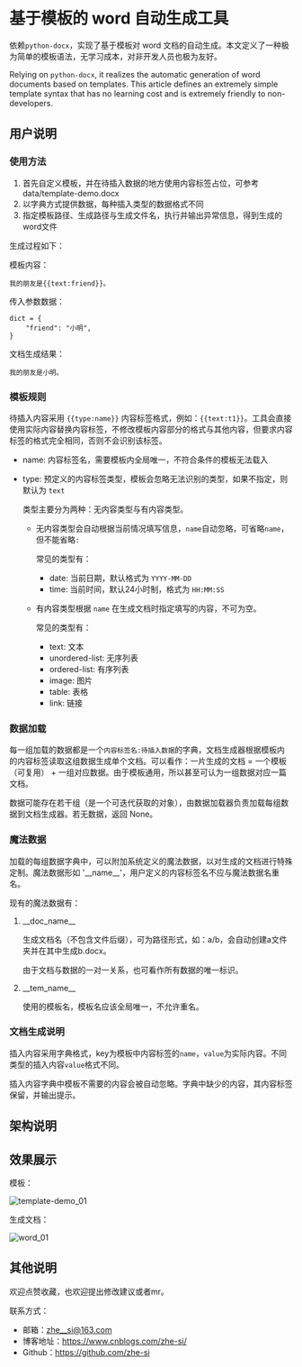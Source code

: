 # 基于模板的 word 自动生成工具

依赖`python-docx`，实现了基于模板对 word 文档的自动生成。本文定义了一种极为简单的模板语法，无学习成本，对非开发人员也极为友好。

Relying on `python-docx`, it realizes the automatic generation of word documents based on templates. This article defines an extremely simple template syntax that has no learning cost and is extremely friendly to non-developers.



## 用户说明

### 使用方法

1. 首先自定义模板，并在待插入数据的地方使用内容标签占位，可参考 data/template-demo.docx
2. 以字典方式提供数据，每种插入类型的数据格式不同
3. 指定模板路径、生成路径与生成文件名，执行并输出异常信息，得到生成的word文件

生成过程如下：

模板内容：

```
我的朋友是{{text:friend}}。
```

传入参数数据：

```
dict = {
    "friend": "小明",
}
```

文档生成结果：

```
我的朋友是小明。
```



### 模板规则

待插入内容采用 `{{type:name}}` 内容标签格式，例如：`{{text:t1}}`。工具会直接使用实际内容替换内容标签，不修改模板内容部分的格式与其他内容，但要求内容标签的格式完全相同，否则不会识别该标签。

- name: 内容标签名，需要模板内全局唯一，不符合条件的模板无法载入

- type: 预定义的内容标签类型，模板会忽略无法识别的类型，如果不指定，则默认为 `text`

  类型主要分为两种：无内容类型与有内容类型。
  - 无内容类型会自动根据当前情况填写信息，`name`自动忽略，可省略`name`，但不能省略`:`
  
    常见的类型有：
    - date: 当前日期，默认格式为 `YYYY-MM-DD`
    - time: 当前时间，默认24小时制，格式为 `HH:MM:SS`
  
  - 有内容类型根据 `name` 在生成文档时指定填写的内容，不可为空。
  
    常见的类型有：
    - text: 文本
    - unordered-list: 无序列表
    - ordered-list: 有序列表
    - image: 图片
    - table: 表格
    - link: 链接



### 数据加载

每一组加载的数据都是一个`内容标签名:待插入数据`的字典，文档生成器根据模板内的内容标签读取这组数据生成单个文档。可以看作：一片生成的文档 = 一个模板（可复用） + 一组对应数据。由于模板通用，所以甚至可认为一组数据对应一篇文档。

数据可能存在若干组（是一个可迭代获取的对象），由数据加载器负责加载每组数据到文档生成器。若无数据，返回 None。



### 魔法数据

加载的每组数据字典中，可以附加系统定义的魔法数据，以对生成的文档进行特殊定制。魔法数据形如 '__name\_\_'，用户定义的内容标签名不应与魔法数据名重名。

现有的魔法数据有：

1. __doc_name\_\_

   生成文档名（不包含文件后缀），可为路径形式，如：a/b，会自动创建a文件夹并在其中生成b.docx。

   由于文档与数据的一对一关系，也可看作所有数据的唯一标识。

2. __tem_name\_\_

   使用的模板名，模板名应该全局唯一，不允许重名。



### 文档生成说明

插入内容采用字典格式，key为模板中内容标签的`name`，`value`为实际内容。不同类型的插入内容`value`格式不同。

插入内容字典中模板不需要的内容会被自动忽略。字典中缺少的内容，其内容标签保留，并输出提示。



## 架构说明



## 效果展示

模板：

![template-demo_01](imgs/template-demo_01.png)

生成文档：

![word_01](imgs/word_01.png)



## 其他说明

欢迎点赞收藏，也欢迎提出修改建议或者mr。

联系方式：

- 邮箱：zhe__si@163.com
- 博客地址：https://www.cnblogs.com/zhe-si/
- Github：https://github.com/zhe-si
